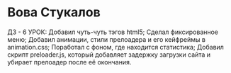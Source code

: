 #  Вова  Стукалов
ДЗ - 6 УРОК:
Добавил чуть-чуть тэгов html5;
Сделал фиксированное меню;
Добавил анимации, стили прелоадера и его кейфреймы в animation.css;
Поработал с фоном, где находится статистика;
Добавил скрипт preloader.js, который добавляет задержку загрузки сайта и убирает прелоадер после её окончания.
